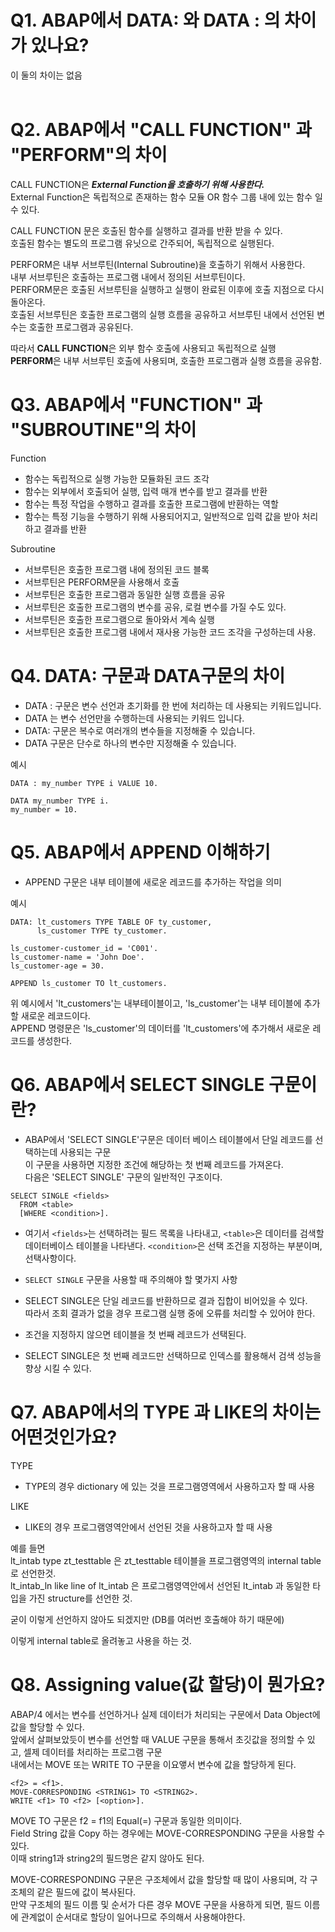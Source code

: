 # Q1. ABAP에서 DATA: 와 DATA : 의 차이가 있나요?
이 둘의 차이는 없음 <BR><BR>

# Q2. ABAP에서 "CALL FUNCTION" 과 "PERFORM"의 차이
CALL FUNCTION은 ***External Function을 호출하기 위해 사용한다.***<br>
External Function은 독립적으로 존재하는 함수 모듈 OR 함수 그룹 내에 있는 함수 일 수 있다.<br>

CALL FUNCTION 문은 호출된 함수를 실행하고 결과를 반환 받을 수 있다.<br>
호출된 함수는 별도의 프로그램 유닛으로 간주되어, 독립적으로 실행된다.<br>

PERFORM은 내부 서브루틴(Internal Subroutine)을 호출하기 위해서 사용한다.<br>
내부 서브루틴은 호출하는 프로그램 내에서 정의된 서브루틴이다.<br>
PERFORM문은 호출된 서브루틴을 실행하고 실행이 완료된 이후에 호출 지점으로 다시 돌아온다.<br>
호출된 서브루틴은 호출한 프로그램의 실행 흐름을 공유하고 서브루틴 내에서 선언된 변수는 호출한 프로그램과 공유된다.<br>

따라서 **CALL FUNCTION**은 외부 함수 호출에 사용되고 독립적으로 실행<br>
**PERFORM**은 내부 서브루틴 호출에 사용되며, 호출한 프로그램과 실행 흐름을 공유함.

# Q3. ABAP에서 "FUNCTION" 과 "SUBROUTINE"의 차이
Function
- 함수는 독립적으로 실행 가능한 모듈화된 코드 조각
- 함수는 외부에서 호출되어 실행, 입력 매개 변수를 받고 결과를 반환
- 함수는 특정 작업을 수행하고 결과를 호출한 프로그램에 반환하는 역할
- 함수는 특정 기능을 수행하기 위해 사용되어지고, 일반적으로 입력 값을 받아 처리하고 결과를 반환

Subroutine
- 서브루틴은 호출한 프로그램 내에 정의된 코드 블록
- 서브루틴은 PERFORM문을 사용해서 호출
- 서브루틴은 호출한 프로그램과 동일한 실행 흐름을 공유
- 서브루틴은 호출한 프로그램의 변수를 공유, 로컬 변수를 가질 수도 있다.
- 서브루틴은 호출한 프로그램으로 돌아와서 계속 실행
- 서브루틴은 호출한 프로그램 내에서 재사용 가능한 코드 조각을 구성하는데 사용.


# Q4. DATA: 구문과 DATA구문의 차이
- DATA : 구문은 변수 선언과 초기화를 한 번에 처리하는 데 사용되는 키워드입니다.
- DATA 는 변수 선언만을 수행하는데 사용되는 키워드 입니다.
- DATA: 구문은 복수로 여러개의 변수들을 지정해줄 수 있습니다.
- DATA 구문은 단수로 하나의 변수만 지정해줄 수 있습니다.

예시
```ABAP
DATA : my_number TYPE i VALUE 10.

DATA my_number TYPE i.
my_number = 10.
```

# Q5. ABAP에서 APPEND 이해하기
- APPEND 구문은 내부 테이블에 새로운 레코드를 추가하는 작업을 의미

예시
```ABAP
DATA: lt_customers TYPE TABLE OF ty_customer,
      ls_customer TYPE ty_customer.

ls_customer-customer_id = 'C001'.
ls_customer-name = 'John Doe'.
ls_customer-age = 30.

APPEND ls_customer TO lt_customers.
```
위 예시에서 'lt_customers'는 내부테이블이고, 'ls_customer'는 내부 테이블에 추가할 새로운 레코드이다. <br>
APPEND 명령문은 'ls_customer'의 데이터를 'lt_customers'에 추가해서 새로운 레코드를 생성한다.

# Q6. ABAP에서 SELECT SINGLE 구문이란?
- ABAP에서 'SELECT SINGLE'구문은 데이터 베이스 테이블에서 단일 레코드를 선택하는데 사용되는 구문 <BR> 이 구문을 사용하면 지정한 조건에 해당하는 첫 번째 레코드를 가져온다. <BR> 다음은 'SELECT SINGLE' 구문의 일반적인 구조이다.
```ABAP
SELECT SINGLE <fields>
  FROM <table>
  [WHERE <condition>].
```
- 여기서 `<fields>`는 선택하려는 필드 목록을 나타내고, `<table>`은 데이터를 검색할 데이터베이스 테이블을 나타낸다. `<condition>`은 선택 조건을 지정하는 부분이며, 선택사항이다.

- `SELECT SINGLE` 구문을 사용할 때 주의해야 할 몇가지 사항
- SELECT SINGLE은 단일 레코드를 반환하므로 결과 집합이 비어있을 수 있다. <BR> 따라서 조회 결과가 없을 경우 프로그램 실행 중에 오류를 처리할 수 있어야 한다.
- 조건을 지정하지 않으면 테이블을 첫 번째 레코드가 선택된다.
- SELECT SINGLE은 첫 번째 레코드만 선택하므로 인덱스를 활용해서 검색 성능을 향상 시킬 수 있다.

# Q7. ABAP에서의 TYPE 과 LIKE의 차이는 어떤것인가요?

TYPE
- TYPE의 경우 dictionary 에 있는 것을 프로그램영역에서 사용하고자 할 때 사용

LIKE
- LIKE의 경우 프로그램영역안에서 선언된 것을 사용하고자 할 때 사용

예를 들면<br>
lt_intab type zt_testtable 은 zt_testtable 테이블을 프로그램영역의 internal table로 선언한것.<br>
lt_intab_ln like line of lt_intab 은 프로그램영역안에서 선언된 lt_intab 과 동일한 타입을 가진 structure를 선언한 것.

굳이 이렇게 선언하지 않아도 되겠지만 (DB를 여러번 호출해야 하기 때문에)

이렇게 internal table로 올려놓고 사용을 하는 것.

# Q8. Assigning value(값 할당)이 뭔가요?

ABAP/4 에서는 변수를 선언하거나 실제 데이터가 처리되는 구문에서 Data Object에 값을 할당할 수 있다.<br>
앞에서 살펴보았듯이 변수를 선언할 때 VALUE 구문을 통해서 초깃값을 정의할 수 있고, 셀제 데이터를 처리하는 프로그램 구문 <br>
내에서는 MOVE 또는 WRITE TO 구문을 이요앻서 변수에 값을 할당하게 된다.

```ABAP
<f2> = <f1>.
MOVE-CORRESPONDING <STRING1> TO <STRING2>.
WRITE <f1> TO <f2> [<option>].
```

MOVE TO 구문은 f2 = f1의 Equal(=) 구문과 동일한 의미이다. <br>
Field String 값을 Copy 하는 경우에는 MOVE-CORRESPONDING 구문을 사용할 수 있다. <br>
이때 string1과 string2의 필드명은 같지 않아도 된다.

MOVE-CORRESPONDING 구문은 구조체에서 값을 할당할 때 많이 사용되며, 각 구조체의 같은 필드에 값이 복사된다. <br>
만약 구조체의 필드 이름 및 순서가 다른 경우  MOVE 구문을 사용하게 되면, 필드 이름에 관계없이 순서대로 할당이 일어나므로 주의해서 사용해야한다.